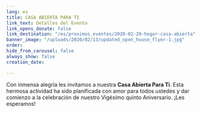```yaml
---
lang: es
title: CASA ABIERTA PARA TI
link_text: Detalles del Evento
link_opens_donate: false
link_destination: "/es/proximos_eventos/2020-02-29-hogar-casa-abierta"
banner_image: "/uploads/2020/02/13/updated_open_house_flyer-1.jpg"
order: 
hide_from_carousel: false
always_show: false
creation_date: 

---
```

Con inmensa alegría les invitamos a nuestra **Casa Abierta Para Ti**. Esta hermosa actividad ha sido planificada con amor para todos ustedes y dar comienzo a la celebración de nuestro Vigésimo quinto Aniversario. ¡Les esperamos!